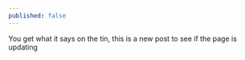 ```yaml
---
published: false
---
```

You get what it says on the tin, this is a new post to see if the page is updating

